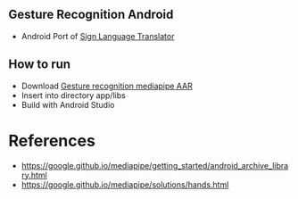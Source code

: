 ## Gesture Recognition Android
* Android Port of [Sign Language Translator ](https://github.com/nodamu/sign-language-recogntion)


## How to run
* Download [Gesture recognition mediapipe AAR](https://drive.google.com/drive/folders/1qIf4n1FqCXyk7xnG9dwz8RBGlTojK7a_?usp=sharing)
* Insert into directory app/libs
* Build with Android Studio


# References
* https://google.github.io/mediapipe/getting_started/android_archive_library.html
* https://google.github.io/mediapipe/solutions/hands.html